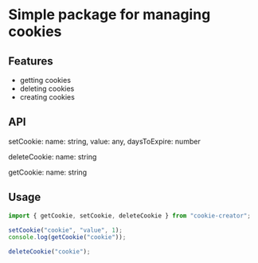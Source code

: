 # Simple package for managing cookies

## Features
- getting cookies
- deleting cookies
- creating cookies

## API
setCookie:
name: string,
value: any,
daysToExpire: number

deleteCookie:
name: string

getCookie:
name: string

## Usage
```javascript
import { getCookie, setCookie, deleteCookie } from "cookie-creator";

setCookie("cookie", "value", 1);
console.log(getCookie("cookie"));

deleteCookie("cookie");
```